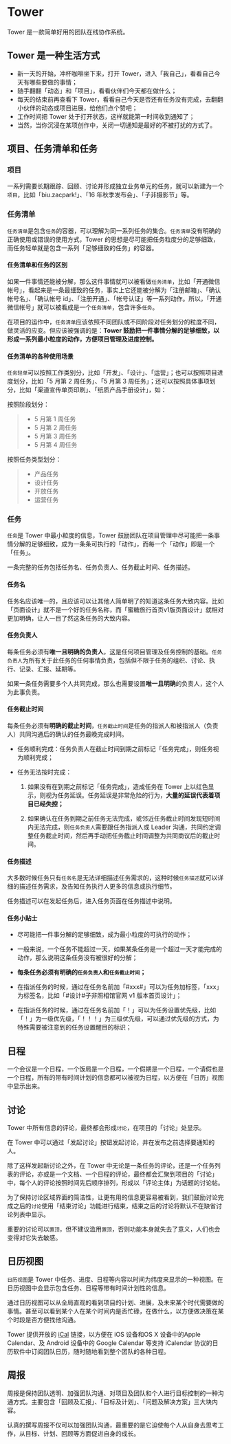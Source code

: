 # Tower

Tower 是一款简单好用的团队在线协作系统。

## Tower 是一种生活方式

- 新一天的开始，冲杯咖啡坐下来，打开 Tower，进入「我自己」，看看自己今天有哪些要做的事情；
- 随手翻翻「动态」和「项目」，看看伙伴们今天都在做什么；
- 每天的结束前再查看下 Tower，看看自己今天是否还有任务没有完成，去翻翻小伙伴的动态或项目进展，给他们点个赞吧；
- 工作时间把 Tower 处于打开状态，这样就能第一时间收到通知了；
- 当然，当你沉浸在某项创作中，关闭一切通知是最好的不被打扰的方式了。

## 项目、任务清单和任务

### 项目

一系列需要长期跟踪、回顾、讨论并形成独立业务单元的任务，就可以新建为一个`项目`，比如「biu.zacpark!」、「16 年秋季发布会」、「子非摄影节」等。

### 任务清单

`任务清单`是包含`任务`的容器，可以理解为同一系列任务的集合。`任务清单`没有明确的正确使用或错误的使用方式，Tower 的思想是尽可能把任务粒度分的足够细致，而任务轻单就是包含一系列「足够细致的任务」的容器。

#### 任务清单和任务的区别

如果一件事情还能被分解，那么这件事情就可以被看做`任务清单`，比如「开通微信帐号」，看起来是一条最细致的任务，事实上它还能被分解为「注册邮箱」、「确认帐号名」、「确认帐号 id」、「注册开通」、「帐号认证」等一系列动作。所以，「开通微信帐号」就可以被看成是一个`任务清单`，包含许多`任务`。

在项目的运作中，`任务清单`应该依照不同团队或不同阶段对任务划分的粒度不同，做灵活的应变。但应该被强调的是：**Tower 鼓励把一件事情分解的足够细致，以形成一系列最小粒度的动作，方便项目管理及进度控制。**

#### 任务清单的各种使用场景

`任务轻单`可以按照工作类别分，比如「开发」、「设计」、「运营」；也可以按照项目进度划分，比如「5 月第 2 周任务」、「5 月第 3 周任务」；还可以按照具体事项划分，比如「渠道宣传单页印刷」、「纸质产品手册设计」，如：

按照阶段划分：
> - 5 月第 1 周任务
> - 5 月第 2 周任务 
> - 5 月第 3 周任务
> - 5 月第 4 周任务

按照任务类型划分：
> - 产品任务
> - 设计任务
> - 开放任务
> - 运营任务

### 任务

`任务`是 Tower 中最小粒度的信息，Tower 鼓励团队在项目管理中尽可能把一条事情分解的足够细致，成为一条条可执行的「动作」，而每一个「动作」即是一个「任务」。

一条完整的任务包括任务名、任务负责人、任务截止时间、任务描述。

#### 任务名

任务名应该唯一的，且应该可以让其他人简单明了的知道这条任务大致内容。比如「页面设计」就不是一个好的任务名称，而「蜜糖旅行首页v1版页面设计」就相对更加明确，让人一目了然这条任务的大致内容。

#### 任务负责人

每条任务必须有**唯一且明确的负责人**，这是任何项目管理及任务控制的基础。`任务负责人`为所有关于此任务的任何事情负责，包括但不限于任务的组织、讨论、执行、记录、汇报、延期等。

如果一条任务需要多个人共同完成，那么也需要设置**唯一且明确**的负责人，这个人为此事负责。

#### 任务截止时间

每条任务必须有**明确的截止时间**，`任务截止时间`是任务的指派人和被指派人（负责人）共同沟通后的确认的任务最晚完成时间。

- 任务顺利完成：任务负责人在截止时间到期之前标记「任务完成」，则任务视为顺利完成；

- 任务无法按时完成：

	1. 如果没有在到期之前标记「任务完成」，造成任务在 Tower 上以红色显示，则视为任务延误。任务延误是非常危险的行为，**大量的延误代表着项目已经失控；**

	2. 如果确认在任务到期之前任务无法完成，或邻近任务截止时间发现短时间内无法完成，则`任务负责人`需要跟任务指派人或 Leader 沟通，共同约定调整任务截止时间，然后再手动把任务截止时间调整为共同商议后的截止时间。

#### 任务描述

大多数时候任务只有`任务名`是无法详细描述任务需求的，这种时候`任务描述`就可以详细的描述任务需求，及告知任务执行人更多的信息或执行细节。

任务描述可以在发起任务后，进入任务页面在任务描述中说明。

#### 任务小贴士

- 尽可能把一件事分解的足够细致，成为最小粒度的可执行的动作；

- 一般来说，一个任务不能超过一天，如果某条任务是一个超过一天才能完成的动作，那么说明这条任务没有被很好的分解；

- **每条任务必须有明确的`任务负责人`和`任务截止时间`；**

- 在指派任务的时候，通过在任务名前加「#xxx#」可以为任务加标签，「xxx」为标签名，比如「#设计#子非照相馆官网 v1 版本首页设计」；

- 在指派任务的时候，通过在任务名前加「！」可以为任务设置优先级，比如「！」为一级优先级，「！！！」为三级优先级，可以通过优先级的方式，为特殊需要被注意到的任务设置醒目的标识；

## 日程

一个会议是一个日程，一个饭局是一个日程，一个假期是一个日程，一个请假也是一个日程，所有的带有时间计划的信息都可以被视为日程，以方便在「日历」视图中显示出来。

## 讨论

Tower 中所有信息的评论，最终都会形成`讨论`，在项目的「讨论」处显示。

在 Tower 中可以通过「发起讨论」按钮发起讨论，并在发布之前选择要通知的人。

除了这样发起新讨论之外，在 Tower 中无论是一条任务的评论，还是一个任务列表的评论，亦或是一个文档、一个日程的评论，最终都会汇聚到项目的「讨论」中，每个人的评论按照时间先后顺序排列，形成以「评论主体」为话题的讨论帖。

为了保持讨论区域界面的简洁性，让更有用的信息更容易被看到，我们鼓励讨论完成之后的`讨论`使用「结束讨论」功能进行结束，结束之后的讨论将默认不在缺省讨论列表中显示。

重要的讨论可以`置顶`，但不建议滥用`置顶`，否则功能本身就失去了意义，人们也会变得对它失去敏感。

## 日历视图

`日历视图`是 Tower 中任务、进度、日程等内容以时间为纬度来显示的一种视图。在日历视图中会显示包含任务、日程等带有时间计划性的信息。

通过日历视图可以从全局直观的看到项目的计划、进展，及未来某个时代需要做的事情。甚至可以看到某个人在某个时间内是否忙碌，在做什么，以方便做决策在某个时段是否方便找他沟通。

Tower 提供开放的 [iCal](http://zh.wikipedia.org/wiki/ICalendar) 链接，以方便在 iOS 设备和OS X 设备中的Apple Calendar、及 Android 设备中的 Google Calendar 等支持 iCalendar 协议的日历软件中订阅团队日历，随时随地看到整个团队的各种日程。

## 周报

周报是保持团队透明、加强团队沟通、对项目及团队和个人进行目标控制的一种沟通方式。主要包含「回顾及汇报」、「目标及计划」、「问题及解决方案」三大块内容。

认真的撰写周报不仅可以加强团队沟通，最重要的是它迫使每个人从自身去思考工作，从目标、计划、回顾等方面促进自身的成长。
